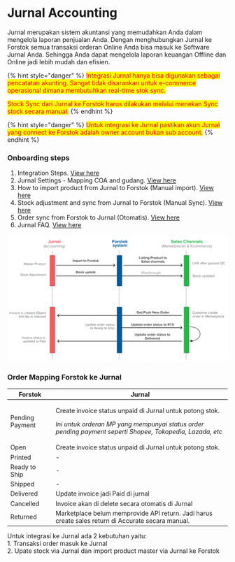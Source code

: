 # Jurnal Accounting

Jurnal merupakan sistem akuntansi yang memudahkan Anda dalam mengelola laporan penjualan Anda. Dengan menghubungkan Jurnal ke Forstok semua transaksi orderan Online Anda bisa masuk ke Software Jurnal Anda. Sehingga Anda dapat mengelola laporan keuangan Offline dan Online jadi lebih mudah dan efisien.

{% hint style="danger" %}
<mark style="color:red;">Integrasi Jurnal hanya bisa digunakan sebagai pencatatan akunting. Sangat tidak disarankan untuk e-commerce operasional dimana membutuhkan real-time stok sync.</mark>&#x20;

<mark style="color:red;">Stock Sync dari Jurnal ke Forstok harus dilakukan melalui menekan Sync stock secara manual.</mark>&#x20;
{% endhint %}

{% hint style="danger" %}
<mark style="color:red;">Untuk integrasi ke Jurnal pastikan akun Jurnal yang connect ke Forstok adalah owner account bukan sub account.</mark>
{% endhint %}

### Onboarding steps

1. Integration Steps. [View here](integrasi-jurnal.md)
2. Jurnal Settings - Mapping COA and gudang. [View here](pesanan-penjualan-ke-faktur-chart-of-accounting-mapping.md)
3. How to import product from Jurnal to Forstok (Manual import). [View here](pedoman-penggunaan-jurnal-di-forstok.md)
4. Stock adjustment and sync from Jurnal to Forstok (Manual Sync). [View here](sinkronisasi-stok-jurnal-ke-forstok.md)
5. Order sync from Forstok to Jurnal (Otomatis). [View here](sinkronisasi-order-forstok-ke-jurnal.md)
6. Jurnal FAQ. [View here](faq-jurnal.md)

![Jurnal x Forstok API Flow](../../../.gitbook/assets/screen-shot-2021-08-27-at-10.50.08-am.png)

### **Order Mapping Forstok ke Jurnal**

| **Forstok**     | **Jurnal**                                                                                                                                                                                      |
| --------------- | ----------------------------------------------------------------------------------------------------------------------------------------------------------------------------------------------- |
| Pending Payment | <p>Create invoice status unpaid di Jurnal untuk potong stok. </p><p></p><p><em>Ini untuk orderan MP yang mempunyai status order pending payment seperti Shopee, Tokopedia, Lazada, etc</em></p> |
| Open            | Create invoice status unpaid di Jurnal untuk potong stok.                                                                                                                                       |
| Printed         | -                                                                                                                                                                                               |
| Ready to Ship   | -                                                                                                                                                                                               |
| Shipped         | -                                                                                                                                                                                               |
| Delivered       | Update invoice jadi Paid di jurnal                                                                                                                                                              |
| Cancelled       | Invoice akan di delete secara otomatis di Jurnal                                                                                                                                                |
| Returned        | Marketplace belum memprovide API return. Jadi harus create sales return di Accurate secara manual.                                                                                              |



Untuk integrasi ke Jurnal ada 2 kebutuhan yaitu:\
1\. Transaksi order masuk ke Jurnal\
2\. Upate stock via Jurnal dan import product master via Jurnal ke Forstok
